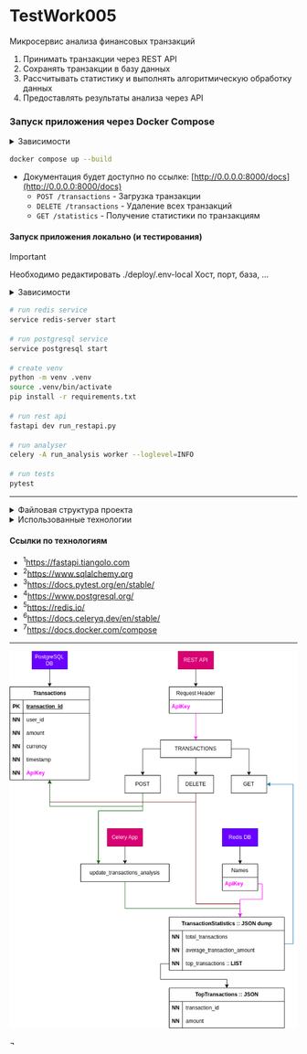 # TestWork005
Микросервис анализа финансовых транзакций
1. Принимать транзакции через REST API
2. Сохранять транзакции в базу данных
3. Рассчитывать статистику и выполнять алгоритмическую обработку данных
4. Предоставлять результаты анализа через API

### Запуск приложения через Docker Compose
<details>
<summary>Зависимости</summary>
<pre>
docker -v   # Docker version 27.4.1, build b9d17ea
</pre>
</details>

```bash
docker compose up --build
```

- Документация будет доступно по ссылке: [http://0.0.0.0:8000/docs](http://0.0.0.0:8000/docs)
  - `POST /transactions` - Загрузка транзакции
  - `DELETE /transactions` - Удаление всех транзакций
  - `GET /statistics` - Получение статистики по транзакциям

#### Запуск приложения локально (и тестирования)
> [!IMPORTANT]
> Необходимо редактировать ./deploy/.env-local
> Хост, порт, база, ...

<details>
<summary>Зависимости</summary>
<pre>
psql -V           # psql (PostgreSQL) 15.7 (Ubuntu 15.7-0ubuntu0.23.10.1)
redis             # Redis Version: 7.4.1
celery --version  # 5.4.0 (opalescent)
python -V         # Python 3.11.6
pytest -V         # pytest 8.3.4
</pre>
</details>

```bash
# run redis service
service redis-server start

# run postgresql service
service postgresql start

# create venv
python -m venv .venv
source .venv/bin/activate
pip install -r requirements.txt

# run rest api
fastapi dev run_restapi.py

# run analyser
celery -A run_analysis worker --loglevel=INFO

# run tests
pytest
```

---
<details>
<summary>Файловая структура проекта</summary>
<pre>
tree -a -I ".venv|__pycache__|__init__.py|.idea|.pytest_cache|data" --dirsfirst
.
├── analysis
│   └── app.py
├── deploy
│   ├── analysis
│   ├── .env-docker
│   ├── .env-local
│   └── restapi
├── restapi
│   ├── app.py
│   ├── config.py
│   ├── connections.py
│   ├── crud.py
│   ├── models.py
│   └── schemas.py
├── tests
│   └── test_endpoints.py
├── docker-compose.yml
├── .gitignore
├── README.md
├── requirements.txt
├── run_analysis.py
└── run_restapi.py
</pre>
</details>

<details>
<summary>Использованные технологии</summary>
<ul>
  <li>FastAPI<sup>1</sup></li>
  <li>SQLAlchemy<sup>2</sup></li>
  <li>pytest<sup>3</sup></li>
  <li>PostgreSQL<sup>4</sup></li>
  <li>Redis<sup>5</sup></li>
  <li>Celery<sup>6</sup></li>
  <li>Docker Compose<sup>7</sup></li>
</ul>
</details>

#### Ссылки по технологиям
- <sup>1</sup>https://fastapi.tiangolo.com
- <sup>2</sup>https://www.sqlalchemy.org
- <sup>3</sup>https://docs.pytest.org/en/stable/
- <sup>4</sup>https://www.postgresql.org/
- <sup>5</sup>https://redis.io/
- <sup>6</sup>https://docs.celeryq.dev/en/stable/
- <sup>7</sup>https://docs.docker.com/compose

---
<p align="center"><img src="./data/Diagram.drawio.png" /></p>¬